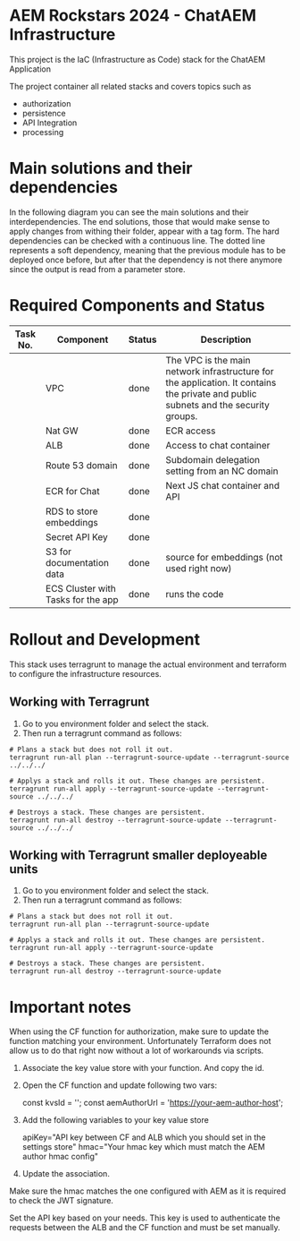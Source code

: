 # AEM Rockstars 2024 - ChatAEM Infrastructure

This project is the IaC (Infrastructure as Code) stack for the ChatAEM Application

The project container all related stacks and covers topics such as
* authorization
* persistence
* API Integration
* processing

# Main solutions and their dependencies

In the following diagram you can see the main solutions and their interdependencies. The end solutions, those that would make sense to apply changes from withing their folder, appear with a tag form. The hard dependencies can be checked with a continuous line. The dotted line represents a soft dependency, meaning that the previous module has to be deployed once before, but after that the dependency is not there anymore since the output is read from a parameter store.

# Required Components and Status

| Task No. | Component                          | Status  | Description                                                                                                                         |
|----------|------------------------------------|---------|-------------------------------------------------------------------------------------------------------------------------------------|
|          | VPC                                | done    | The VPC is the main network infrastructure for the application. It contains the private and public subnets and the security groups. |
|          | Nat GW                             | done | ECR access                                                                                                                          |
|          | ALB                                | done | Access to chat container                                                                                                            |
|          | Route 53 domain                    | done | Subdomain delegation setting from an NC domain                                                                                      |
|          | ECR for Chat                       | done | Next JS chat container and API                                                                                                      |                                                                                                 |                                                                                                      |
|          | RDS to store embeddings            | done |                                                                                                                                     |
|          | Secret API Key                     | done |                                                                                                                                     |
|          | S3 for documentation data          | done | source for embeddings (not used right now)                                                                                          |                                                                                                              |
|          | ECS Cluster with Tasks for the app | done | runs the code                                                                                                                       |                                                                                                              |

# Rollout and Development
This stack uses terragrunt to manage the actual environment and terraform to configure the infrastructure resources.

## Working with Terragrunt

1. Go to you environment folder and select the stack.
2. Then run a terragrunt command as follows:

```
# Plans a stack but does not roll it out.
terragrunt run-all plan --terragrunt-source-update --terragrunt-source ../../../

# Applys a stack and rolls it out. These changes are persistent.
terragrunt run-all apply --terragrunt-source-update --terragrunt-source ../../../

# Destroys a stack. These changes are persistent.
terragrunt run-all destroy --terragrunt-source-update --terragrunt-source ../../../
```

## Working with Terragrunt smaller deployeable units

1. Go to you environment folder and select the stack.
2. Then run a terragrunt command as follows:

```
# Plans a stack but does not roll it out.
terragrunt run-all plan --terragrunt-source-update 

# Applys a stack and rolls it out. These changes are persistent.
terragrunt run-all apply --terragrunt-source-update

# Destroys a stack. These changes are persistent.
terragrunt run-all destroy --terragrunt-source-update
```

# Important notes

When using the CF function for authorization, make sure to update the function matching your environment.
Unfortunately Terraform does not allow us to do that right now without a lot of workarounds via scripts.

1. Associate the key value store with your function. And copy the id.
2. Open the CF function and update following two vars:

    const kvsId = '<your-key-value-store-id>';
    const aemAuthorUrl = '<https://your-aem-author-host>';
    
3. Add the following variables to your key value store

    apiKey="API key between CF and ALB which you should set in the settings store"
    hmac="Your hmac key which must match the AEM author hmac config"

4. Update the association.
 
Make sure the hmac matches the one configured with AEM as it is required to check the JWT signature.

Set the API key based on your needs. This key is used to authenticate the requests between the ALB and the CF function and must be set manually. 


